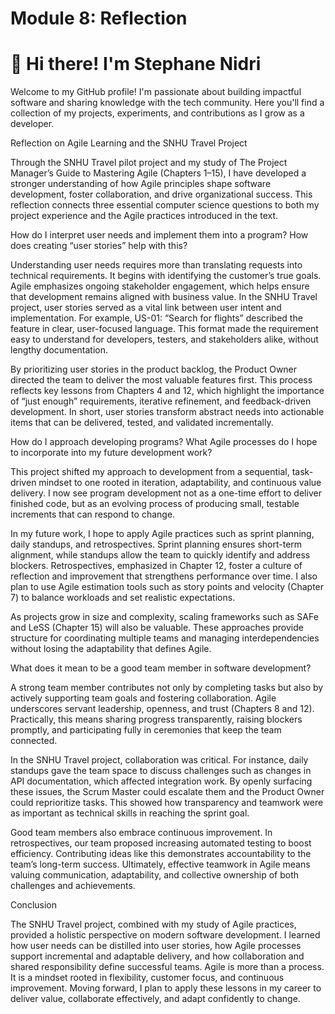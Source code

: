 # Module 8: Reflection

# 👋 Hi there! I'm Stephane Nidri

Welcome to my GitHub profile! I'm passionate about building impactful software and sharing knowledge with the tech community. Here you'll find a collection of my projects, experiments, and contributions as I grow as a developer.




Reflection on Agile Learning and the SNHU Travel Project 

Through the SNHU Travel pilot project and my study of The Project Manager’s Guide to Mastering Agile (Chapters 1–15), I have developed a stronger understanding of how Agile principles shape software development, foster collaboration, and drive organizational success. This reflection connects three essential computer science questions to both my project experience and the Agile practices introduced in the text. 

 

How do I interpret user needs and implement them into a program? How does creating “user stories” help with this? 

Understanding user needs requires more than translating requests into technical requirements. It begins with identifying the customer’s true goals. Agile emphasizes ongoing stakeholder engagement, which helps ensure that development remains aligned with business value. In the SNHU Travel project, user stories served as a vital link between user intent and implementation. For example, US-01: “Search for flights” described the feature in clear, user-focused language. This format made the requirement easy to understand for developers, testers, and stakeholders alike, without lengthy documentation. 

By prioritizing user stories in the product backlog, the Product Owner directed the team to deliver the most valuable features first. This process reflects key lessons from Chapters 4 and 12, which highlight the importance of “just enough” requirements, iterative refinement, and feedback-driven development. In short, user stories transform abstract needs into actionable items that can be delivered, tested, and validated incrementally. 

 

How do I approach developing programs? What Agile processes do I hope to incorporate into my future development work? 

This project shifted my approach to development from a sequential, task-driven mindset to one rooted in iteration, adaptability, and continuous value delivery. I now see program development not as a one-time effort to deliver finished code, but as an evolving process of producing small, testable increments that can respond to change. 

In my future work, I hope to apply Agile practices such as sprint planning, daily standups, and retrospectives. Sprint planning ensures short-term alignment, while standups allow the team to quickly identify and address blockers. Retrospectives, emphasized in Chapter 12, foster a culture of reflection and improvement that strengthens performance over time. I also plan to use Agile estimation tools such as story points and velocity (Chapter 7) to balance workloads and set realistic expectations. 

As projects grow in size and complexity, scaling frameworks such as SAFe and LeSS (Chapter 15) will also be valuable. These approaches provide structure for coordinating multiple teams and managing interdependencies without losing the adaptability that defines Agile. 

 

What does it mean to be a good team member in software development? 

A strong team member contributes not only by completing tasks but also by actively supporting team goals and fostering collaboration. Agile underscores servant leadership, openness, and trust (Chapters 8 and 12). Practically, this means sharing progress transparently, raising blockers promptly, and participating fully in ceremonies that keep the team connected. 

In the SNHU Travel project, collaboration was critical. For instance, daily standups gave the team space to discuss challenges such as changes in API documentation, which affected integration work. By openly surfacing these issues, the Scrum Master could escalate them and the Product Owner could reprioritize tasks. This showed how transparency and teamwork were as important as technical skills in reaching the sprint goal. 

Good team members also embrace continuous improvement. In retrospectives, our team proposed increasing automated testing to boost efficiency. Contributing ideas like this demonstrates accountability to the team’s long-term success. Ultimately, effective teamwork in Agile means valuing communication, adaptability, and collective ownership of both challenges and achievements. 

 

Conclusion 

The SNHU Travel project, combined with my study of Agile practices, provided a holistic perspective on modern software development. I learned how user needs can be distilled into user stories, how Agile processes support incremental and adaptable delivery, and how collaboration and shared responsibility define successful teams. Agile is more than a process. It is a mindset rooted in flexibility, customer focus, and continuous improvement. Moving forward, I plan to apply these lessons in my career to deliver value, collaborate effectively, and adapt confidently to change. 

 